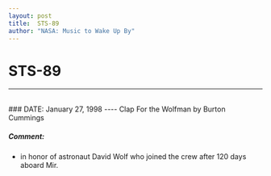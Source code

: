 ```yaml
---
layout: post
title:  STS-89
author: "NASA: Music to Wake Up By"
---
```


# STS-89
----
<br/>
### DATE: January 27, 1998
----
Clap For the Wolfman by Burton Cummings

##### Comment:
* in honor of astronaut David Wolf who joined the crew after 120 days aboard Mir.
